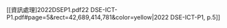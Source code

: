 [[資訊處理]2022DSEP1.pdf22 DSE-ICT-P1.pdf#page=5&rect=42,689,414,781&color=yellow|2022 DSE-ICT-P1, p.5]]
